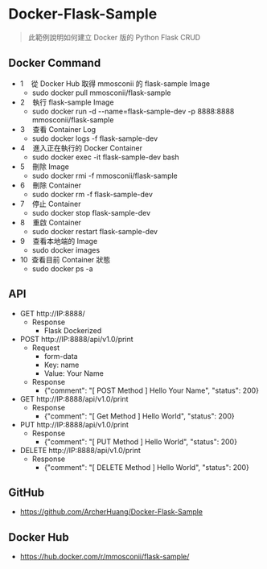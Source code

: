 # Docker-Flask-Sample
> 此範例說明如何建立 Docker 版的 Python Flask CRUD

## Docker Command

* 1&nbsp;&nbsp;&nbsp;&nbsp;從 Docker Hub 取得 mmosconii 的 flask-sample Image
  * sudo docker pull mmosconii/flask-sample
* 2&nbsp;&nbsp;&nbsp;&nbsp;執行 flask-sample Image
  * sudo docker run -d --name=flask-sample-dev -p 8888:8888 mmosconii/flask-sample
* 3&nbsp;&nbsp;&nbsp;&nbsp;查看 Container Log
  * sudo docker logs -f flask-sample-dev
* 4&nbsp;&nbsp;&nbsp;&nbsp;進入正在執行的 Docker Container
  * sudo docker exec -it flask-sample-dev bash
* 5&nbsp;&nbsp;&nbsp;&nbsp;刪除 Image
  * sudo docker rmi -f mmosconii/flask-sample
* 6&nbsp;&nbsp;&nbsp;&nbsp;刪除 Container
  * sudo docker rm -f flask-sample-dev
* 7&nbsp;&nbsp;&nbsp;&nbsp;停止 Container
  * sudo docker stop flask-sample-dev
* 8&nbsp;&nbsp;&nbsp;&nbsp;重啟 Container
  * sudo docker restart flask-sample-dev
* 9&nbsp;&nbsp;&nbsp;&nbsp;查看本地端的 Image
  * sudo docker images
* 10&nbsp;&nbsp;查看目前 Container 狀態
  * sudo docker ps -a

## API

* GET http://IP:8888/
  * Response
    * Flask Dockerized
* POST http://IP:8888/api/v1.0/print
  * Request
    * form-data
    * Key: name
    * Value: Your Name
  * Response
    * {"comment": "[ POST Method ] Hello Your Name", "status": 200}
* GET http://IP:8888/api/v1.0/print
  * Response
    * {"comment": "[ Get Method ] Hello World", "status": 200}
* PUT http://IP:8888/api/v1.0/print
  * Response
    * {"comment": "[ PUT Method ] Hello World", "status": 200}
* DELETE http://IP:8888/api/v1.0/print
  * Response
    * {"comment": "[ DELETE Method ] Hello World", "status": 200}

## GitHub
* https://github.com/ArcherHuang/Docker-Flask-Sample

## Docker Hub
* https://hub.docker.com/r/mmosconii/flask-sample/
